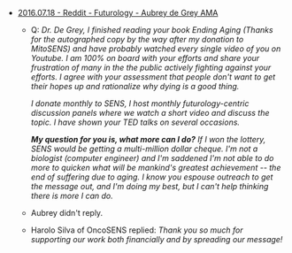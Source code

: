 

- [2016.07.18 - Reddit - Futurology - Aubrey de Grey AMA](https://www.reddit.com/r/Futurology/comments/4t65ay/aubrey_de_grey_ama_ask_about_the_quest_to_cure/d5gtnna/)
  - Q: *Dr. De Grey, I finished reading your book Ending Aging (Thanks for the autographed copy by the way after my donation to MitoSENS) and have probably watched every single video of you on Youtube. I am 100% on board with your efforts and share your frustration of many in the the public actively fighting against your efforts. I agree with your assessment that people don't want to get their hopes up and rationalize why dying is a good thing.*
  
    *I donate monthly to SENS, I host monthly futurology-centric discussion panels where we watch a short video and discuss the topic. I have shown your TED talks on several occasions.*

    ***My question for you is, what more can I do?** If I won the lottery, SENS would be getting a multi-million dollar cheque. I'm not a biologist (computer engineer) and I'm saddened I'm not able to do more to quicken what will be mankind's greatest achievement -- the end of suffering due to aging. I know you espouse outreach to get the message out, and I'm doing my best, but I can't help thinking there is more I can do.*
   - Aubrey didn't reply.
   - Harolo Silva of OncoSENS replied: *Thank you so much for supporting our work both financially and by spreading our message!*

